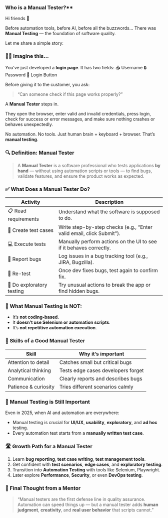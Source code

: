 ### Who is a Manual Tester?**

Hi friends 👋

Before automation tools, before AI, before all the buzzwords…
There was **Manual Testing** — the foundation of software quality.

Let me share a simple story:


### 🧑‍💻 Imagine this...

You’ve just developed a **login page**. It has two fields:
📥 Username
🔒 Password
🔘 Login Button

Before giving it to the customer, you ask:

> “Can someone check if this page works properly?”

A **Manual Tester** steps in.

They open the browser, enter valid and invalid credentials, press login, check for success or error messages, and make sure nothing crashes or behaves unexpectedly.

No automation. No tools. Just human brain + keyboard + browser.
That’s **manual testing**.


### 🔍 **Definition: Manual Tester**

> A **Manual Tester** is a software professional who tests applications **by hand** — without using automation scripts or tools — to find bugs, validate features, and ensure the product works as expected.


### ✅ What Does a Manual Tester Do?

| Activity                  | Description                                                          |
| ------------------------- | -------------------------------------------------------------------- |
| 📋 Read requirements      | Understand what the software is supposed to do.                      |
| 🧪 Create test cases      | Write step-by-step checks (e.g., “Enter valid email, click Submit”). |
| 💻 Execute tests          | Manually perform actions on the UI to see if it behaves correctly.   |
| 🐞 Report bugs            | Log issues in a bug tracking tool (e.g., JIRA, Bugzilla).            |
| 🔁 Re-test                | Once dev fixes bugs, test again to confirm fix.                      |
| 🧠 Do exploratory testing | Try unusual actions to break the app or find hidden bugs.            |

### 🚫 What Manual Testing is NOT:

* It’s **not coding-based**.
* It **doesn’t use Selenium or automation scripts**.
* It’s **not repetitive automation execution**.

### 🧠 Skills of a Good Manual Tester

| Skill                | Why it’s important                 |
| -------------------- | ---------------------------------- |
| Attention to detail  | Catches small but critical bugs    |
| Analytical thinking  | Tests edge cases developers forget |
| Communication        | Clearly reports and describes bugs |
| Patience & curiosity | Tries different scenarios calmly   |

### 🔁 Manual Testing is Still Important

Even in 2025, when AI and automation are everywhere:

* Manual testing is crucial for **UI/UX**, **usability**, **exploratory**, and **ad hoc** testing.
* Every automation test starts from a **manually written test case**.

### 🛣️ Growth Path for a Manual Tester

1. Learn **bug reporting**, **test case writing**, **test management tools**.
2. Get confident with **test scenarios**, **edge cases**, and **exploratory testing**.
3. Transition into **Automation Testing** with tools like Selenium, Playwright.
4. Later explore **Performance**, **Security**, or even **DevOps testing**.


### 🧭 Final Thought from a Mentor

> “Manual testers are the first defense line in quality assurance. Automation can speed things up — but a manual tester adds **human judgment**, **creativity**, and **real user behavior** that scripts cannot.”

